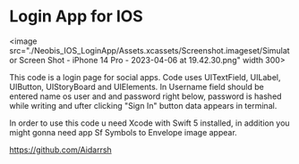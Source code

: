 #  Login App for IOS

<image src="./Neobis_IOS_LoginApp/Assets.xcassets/Screenshot.imageset/Simulator Screen Shot - iPhone 14 Pro - 2023-04-06 at 19.42.30.png" width 300>

This code is a login page for social apps. Code uses UITextField, UILabel, UIButton, UIStoryBoard and UIElements. In Username field should be entered name os user and and password right below, password is hashed while writing and ufter clicking "Sign In" button data appears in terminal.

In order to use this code u need Xcode with Swift 5 installed, in addition you might gonna need app Sf Symbols to Envelope image appear.

https://github.com/Aidarrsh
